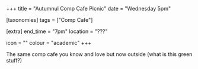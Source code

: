 +++
title = "Autumnul Comp Cafe Picnic"
date = "Wednesday 5pm"

[taxonomies]
tags = ["Comp Cafe"]

[extra]
end_time = "7pm"
location = "???"

icon = ""
colour = "academic"
+++

The same comp cafe you know and love but now outside (what is this green stuff?)